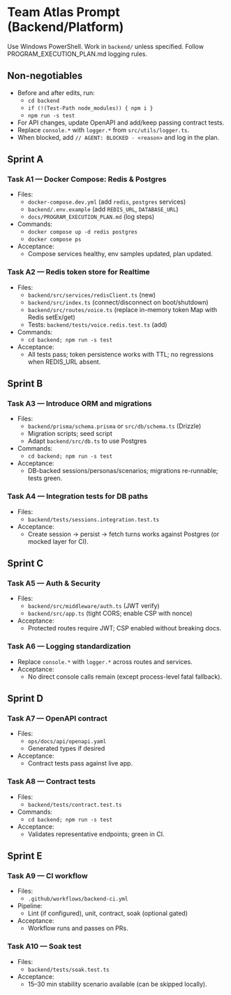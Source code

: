 # Team Atlas Prompt (Backend/Platform)

Use Windows PowerShell. Work in `backend/` unless specified. Follow PROGRAM_EXECUTION_PLAN.md logging rules.

## Non-negotiables

- Before and after edits, run:
  - `cd backend`
  - `if (!(Test-Path node_modules)) { npm i }`
  - `npm run -s test`
- For API changes, update OpenAPI and add/keep passing contract tests.
- Replace `console.*` with `logger.*` from `src/utils/logger.ts`.
- When blocked, add `// AGENT: BLOCKED - <reason>` and log in the plan.

## Sprint A

### Task A1 — Docker Compose: Redis & Postgres

- Files:
  - `docker-compose.dev.yml` (add `redis`, `postgres` services)
  - `backend/.env.example` (add `REDIS_URL`, `DATABASE_URL`)
  - `docs/PROGRAM_EXECUTION_PLAN.md` (log steps)
- Commands:
  - `docker compose up -d redis postgres`
  - `docker compose ps`
- Acceptance:
  - Compose services healthy, env samples updated, plan updated.

### Task A2 — Redis token store for Realtime

- Files:
  - `backend/src/services/redisClient.ts` (new)
  - `backend/src/index.ts` (connect/disconnect on boot/shutdown)
  - `backend/src/routes/voice.ts` (replace in-memory token Map with Redis setEx/get)
  - Tests: `backend/tests/voice.redis.test.ts` (add)
- Commands:
  - `cd backend; npm run -s test`
- Acceptance:
  - All tests pass; token persistence works with TTL; no regressions when REDIS_URL absent.

## Sprint B

### Task A3 — Introduce ORM and migrations

- Files:
  - `backend/prisma/schema.prisma` or `src/db/schema.ts` (Drizzle)
  - Migration scripts; seed script
  - Adapt `backend/src/db.ts` to use Postgres
- Commands:
  - `cd backend; npm run -s test`
- Acceptance:
  - DB-backed sessions/personas/scenarios; migrations re-runnable; tests green.

### Task A4 — Integration tests for DB paths

- Files:
  - `backend/tests/sessions.integration.test.ts`
- Acceptance:
  - Create session → persist → fetch turns works against Postgres (or mocked layer for CI).

## Sprint C

### Task A5 — Auth & Security

- Files:
  - `backend/src/middleware/auth.ts` (JWT verify)
  - `backend/src/app.ts` (tight CORS; enable CSP with nonce)
- Acceptance:
  - Protected routes require JWT; CSP enabled without breaking docs.

### Task A6 — Logging standardization

- Replace `console.*` with `logger.*` across routes and services.
- Acceptance:
  - No direct console calls remain (except process-level fatal fallback).

## Sprint D

### Task A7 — OpenAPI contract

- Files:
  - `ops/docs/api/openapi.yaml`
  - Generated types if desired
- Acceptance:
  - Contract tests pass against live app.

### Task A8 — Contract tests

- Files:
  - `backend/tests/contract.test.ts`
- Commands:
  - `cd backend; npm run -s test`
- Acceptance:
  - Validates representative endpoints; green in CI.

## Sprint E

### Task A9 — CI workflow

- Files:
  - `.github/workflows/backend-ci.yml`
- Pipeline:
  - Lint (if configured), unit, contract, soak (optional gated)
- Acceptance:
  - Workflow runs and passes on PRs.

### Task A10 — Soak test

- Files:
  - `backend/tests/soak.test.ts`
- Acceptance:
  - 15–30 min stability scenario available (can be skipped locally).
